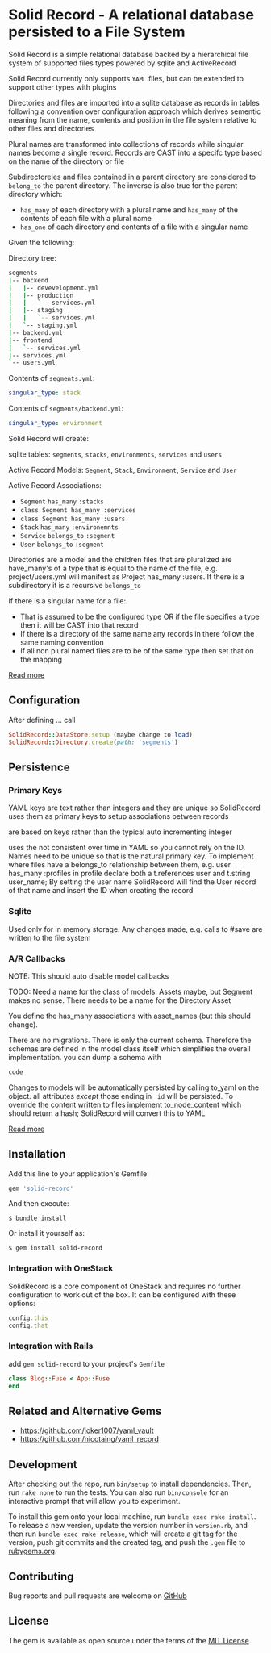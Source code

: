 # Solid Record - A relational database persisted to a File System

Solid Record is a simple relational database backed by a hierarchical file system of supported files types
powered by sqlite and ActiveRecord

Solid Record currently only supports `YAML` files, but can be extended to support other types with plugins

Directories and files are imported into a sqlite database as records in tables following a convention over
configuration approach which derives sementic meaning from the name, contents and position in the file
system relative to other files and directories

Plural names are transformed into collections of records while singular names become a single record. Records are
CAST into a specifc type based on the name of the directory or file

Subdirectoreies and files contained in a parent directory are considered to `belong_to` the parent directory.
The inverse is also true for the parent directory which:

- `has_many` of each directory with a plural name and `has_many` of the contents of each file with a plural name
- `has_one` of each directory and contents of a file with a singular name

Given the following:

Directory tree:

```bash
segments
|-- backend
|   |-- devevelopment.yml
|   |-- production
|   |   `-- services.yml
|   |-- staging
|   |   `-- services.yml
|   `-- staging.yml
|-- backend.yml
|-- frontend
|   `-- services.yml
|-- services.yml
`-- users.yml
```

Contents of `segments.yml`:
```yaml
singular_type: stack
```

Contents of `segments/backend.yml`:
```yaml
singular_type: environment
```

Solid Record will create:

sqlite tables: `segments`, `stacks`, `environments`, `services` and `users`

Active Record Models: `Segment`, `Stack`, `Environment`, `Service` and `User`

Active Record Associations:
- `Segment` `has_many` `:stacks`
- `class Segment has_many :services`
- `class Segment has_many :users`
- `Stack` `has_many` `:environemnts`
- `Service` `belongs_to` `:segment`
- `User` `belongs_to` `:segment`


Directories are a model and the children files that are pluralized are have_many's of a type that is equal 
to the name of the file, e.g. project/users.yml will manifest as Project has_many :users. If there is a subdirectory
 it is a recursive `belongs_to`

If there is a singular name for a file:

- That is assumed to be the configured type OR if the file specifies a type then it will be CAST into that record
- If there is a directory of the same name any records in there follow the same naming convention
- If all non plural named files are to be of the same type then set that on the mapping

[Read more](link)


## Configuration

After defining ... call

```ruby
SolidRecord::DataStore.setup (maybe change to load)
SolidRecord::Directory.create(path: 'segments')
```

## Persistence

### Primary Keys

YAML keys are text rather than integers and they are unique so SolidRecord uses them as primary keys
to setup associations between records

are based on keys rather than the typical auto incrementing integer

uses the not consistent over time in YAML so you cannot rely on the ID. Names need to be unique so that is the natural primary key.
To implement where files have a belongs_to relationship between them, e.g. user has_many :profiles in profile declare
both a t.references user and t.string user_name; By setting the user name SolidRecord will find the User record of
 that name and insert the ID when creating the record

### Sqlite

Used only for in memory storage. Any changes made, e.g. calls to #save are written to the file system

### A/R Callbacks

NOTE: This should auto disable model callbacks

TODO: Need a name for the class of models. Assets maybe, but Segment makes no sense. There needs to be a name for the Directory Asset

You define the has_many associations with asset_names (but this should change).

There are no migrations. There is only the current schema. Therefore the schemas are defined in the model class
 itself which simplifies the overall implementation. you can dump a schema with

```ruby
code
```

Changes to models will be automatically persisted by calling to_yaml on the object. all attributes *except* those
 ending in `_id` will be persisted. 
To override the content written to files implement to_node_content which should return a hash; SolidRecord will convert this to YAML

[Read more](link)


## Installation

Add this line to your application's Gemfile:

```ruby
gem 'solid-record'
```

And then execute:

    $ bundle install

Or install it yourself as:

    $ gem install solid-record

### Integration with OneStack

SolidRecord is a core component of OneStack and requires no further configuration to work out of the box. It can
be configured with these options:

```ruby
config.this
config.that
```

### Integration with Rails

add `gem solid-record` to your project's `Gemfile`

```ruby
class Blog::Fuse < App::Fuse
end
```


## Related and Alternative Gems

- https://github.com/joker1007/yaml_vault
- https://github.com/nicotaing/yaml_record

## Development

After checking out the repo, run `bin/setup` to install dependencies. Then, run `rake none` to run the tests. You can also run `bin/console` for an interactive prompt that will allow you to experiment.

To install this gem onto your local machine, run `bundle exec rake install`. To release a new version, update the version number in `version.rb`, and then run `bundle exec rake release`, which will create a git tag for the version, push git commits and the created tag, and push the `.gem` file to [rubygems.org](https://rubygems.org).

## Contributing

Bug reports and pull requests are welcome on [GitHub](https://github.com/cnfs-io/solid-record)

## License

The gem is available as open source under the terms of the [MIT License](https://opensource.org/licenses/MIT).

